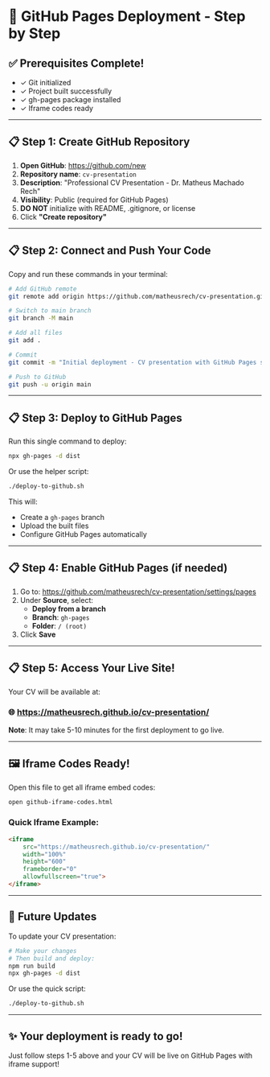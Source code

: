 # 🚀 GitHub Pages Deployment - Step by Step

## ✅ Prerequisites Complete!
- ✓ Git initialized
- ✓ Project built successfully
- ✓ gh-pages package installed
- ✓ Iframe codes ready

---

## 📋 Step 1: Create GitHub Repository

1. **Open GitHub**: https://github.com/new
2. **Repository name**: `cv-presentation`
3. **Description**: "Professional CV Presentation - Dr. Matheus Machado Rech"
4. **Visibility**: Public (required for GitHub Pages)
5. **DO NOT** initialize with README, .gitignore, or license
6. Click **"Create repository"**

---

## 📋 Step 2: Connect and Push Your Code

Copy and run these commands in your terminal:

```bash
# Add GitHub remote
git remote add origin https://github.com/matheusrech/cv-presentation.git

# Switch to main branch
git branch -M main

# Add all files
git add .

# Commit
git commit -m "Initial deployment - CV presentation with GitHub Pages setup"

# Push to GitHub
git push -u origin main
```

---

## 📋 Step 3: Deploy to GitHub Pages

Run this single command to deploy:

```bash
npx gh-pages -d dist
```

Or use the helper script:
```bash
./deploy-to-github.sh
```

This will:
- Create a `gh-pages` branch
- Upload the built files
- Configure GitHub Pages automatically

---

## 📋 Step 4: Enable GitHub Pages (if needed)

1. Go to: https://github.com/matheusrech/cv-presentation/settings/pages
2. Under **Source**, select:
   - **Deploy from a branch**
   - **Branch**: `gh-pages`
   - **Folder**: `/ (root)`
3. Click **Save**

---

## 📋 Step 5: Access Your Live Site!

Your CV will be available at:
### 🌐 https://matheusrech.github.io/cv-presentation/

**Note**: It may take 5-10 minutes for the first deployment to go live.

---

## 🖼️ Iframe Codes Ready!

Open this file to get all iframe embed codes:
```bash
open github-iframe-codes.html
```

### Quick Iframe Example:
```html
<iframe 
    src="https://matheusrech.github.io/cv-presentation/" 
    width="100%" 
    height="600"
    frameborder="0"
    allowfullscreen="true">
</iframe>
```

---

## 🔄 Future Updates

To update your CV presentation:

```bash
# Make your changes
# Then build and deploy:
npm run build
npx gh-pages -d dist
```

Or use the quick script:
```bash
./deploy-to-github.sh
```

---

## ✨ Your deployment is ready to go!

Just follow steps 1-5 above and your CV will be live on GitHub Pages with iframe support!
